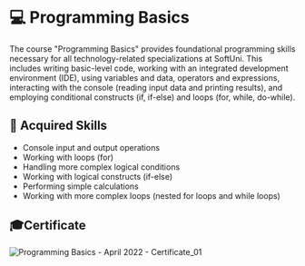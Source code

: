 # 💻 Programming Basics
The course "Programming Basics" provides foundational programming skills necessary for all technology-related specializations at SoftUni. This includes writing basic-level code, working with an integrated development environment (IDE), using variables and data, operators and expressions, interacting with the console (reading input data and printing results), and employing conditional constructs (if, if-else) and loops (for, while, do-while).

## 🚀 Acquired Skills
- Console input and output operations
- Working with loops (for)
- Handling more complex logical conditions
- Working with logical constructs (if-else)
- Performing simple calculations
- Working with more complex loops (nested for loops and while loops)

## 🎓Certificate
![Programming Basics - April 2022 - Certificate_01](https://github.com/TodorYadkov/SoftUni/assets/4013980/8a978e38-6c25-4c6d-b96c-1af97fe6a1b5)
